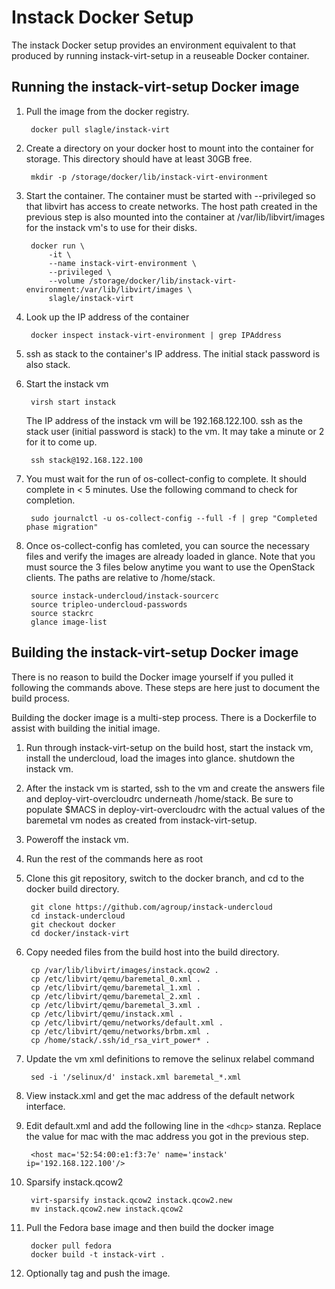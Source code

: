 Instack Docker Setup
====================

The instack Docker setup provides an environment equivalent to that produced by
running instack-virt-setup in a reuseable Docker container.


Running the instack-virt-setup Docker image
-------------------------------------------

1. Pull the image from the docker registry.

        docker pull slagle/instack-virt

1. Create a directory on your docker host to mount into the container for
   storage. This directory should have at least 30GB free.

        mkdir -p /storage/docker/lib/instack-virt-environment

1. Start the container. The container must be started with --privileged so that libvirt
   has access to create networks. The host path created in the previous step is
   also mounted into the container at /var/lib/libvirt/images for the instack vm's
   to use for their disks. 

        docker run \
            -it \
            --name instack-virt-environment \
            --privileged \
            --volume /storage/docker/lib/instack-virt-environment:/var/lib/libvirt/images \
            slagle/instack-virt

1. Look up the IP address of the container

        docker inspect instack-virt-environment | grep IPAddress

1. ssh as stack to the container's IP address. The initial stack password is also stack.

1. Start the instack vm

        virsh start instack

   The IP address of the instack vm will be 192.168.122.100.  ssh as the stack
   user (initial password is stack) to the vm. It may take a minute or 2 for it to
   come up.

        ssh stack@192.168.122.100

1. You must wait for the run of os-collect-config to complete. It should
   complete in < 5 minutes. Use the following command to check for completion.

        sudo journalctl -u os-collect-config --full -f | grep "Completed phase migration"

1. Once os-collect-config has comleted, you can source the necessary files and
   verify the images are already loaded in glance. Note that you must source
   the 3 files below anytime you want to use the OpenStack clients. The paths
   are relative to /home/stack.

        source instack-undercloud/instack-sourcerc
        source tripleo-undercloud-passwords
        source stackrc
        glance image-list

Building the instack-virt-setup Docker image
--------------------------------------------
There is no reason to build the Docker image yourself if you pulled it
following the commands above. These steps are here just to document the build
process.

Building the docker image is a multi-step process. There is a Dockerfile to
assist with building the initial image. 

1. Run through instack-virt-setup on the build host, start the instack vm,
   install the undercloud, load the images into glance. shutdown the instack
   vm.

1. After the instack vm is started, ssh to the vm and create the answers file
   and deploy-virt-overcloudrc underneath /home/stack. Be sure to populate
   $MACS in deploy-virt-overcloudrc with the actual values of the baremetal vm
   nodes as created from instack-virt-setup.

1. Poweroff the instack vm.

1. Run the rest of the commands here as root

1. Clone this git repository, switch to the docker branch, and cd to the docker
   build directory.

        git clone https://github.com/agroup/instack-undercloud
        cd instack-undercloud
        git checkout docker
        cd docker/instack-virt

1. Copy needed files from the build host into the build directory.

        cp /var/lib/libvirt/images/instack.qcow2 .
        cp /etc/libvirt/qemu/baremetal_0.xml .
        cp /etc/libvirt/qemu/baremetal_1.xml .
        cp /etc/libvirt/qemu/baremetal_2.xml .
        cp /etc/libvirt/qemu/baremetal_3.xml .
        cp /etc/libvirt/qemu/instack.xml .
        cp /etc/libvirt/qemu/networks/default.xml .
        cp /etc/libvirt/qemu/networks/brbm.xml .
        cp /home/stack/.ssh/id_rsa_virt_power* .

1. Update the vm xml definitions to remove the selinux relabel command

        sed -i '/selinux/d' instack.xml baremetal_*.xml
        
1. View instack.xml and get the mac address of the default network interface.

1. Edit default.xml and add the following line in the `<dhcp>` stanza. Replace
   the value for mac with the mac address you got in the previous step.

        <host mac='52:54:00:e1:f3:7e' name='instack' ip='192.168.122.100'/>

1. Sparsify instack.qcow2

        virt-sparsify instack.qcow2 instack.qcow2.new
        mv instack.qcow2.new instack.qcow2
        
1. Pull the Fedora base image and then build the docker image

        docker pull fedora
        docker build -t instack-virt .

1. Optionally tag and push the image.
